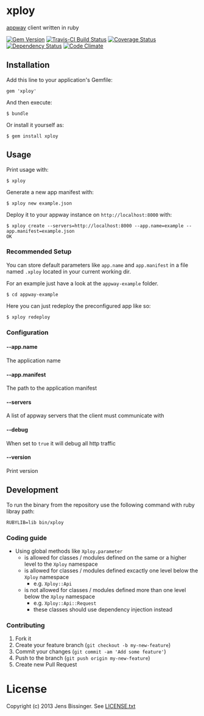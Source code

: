 # xploy

[appway](http://github.com/threez/appway) client written in ruby

[![Gem Version](https://badge.fury.io/rb/xploy.png)](https://rubygems.org/gems/xploy)
[![Travis-CI Build Status](https://secure.travis-ci.org/dpree/xploy.png)](https://travis-ci.org/dpree/xploy)
[![Coverage Status](https://coveralls.io/repos/dpree/xploy/badge.png)](https://coveralls.io/r/dpree/xploy)
[![Dependency Status](https://gemnasium.com/dpree/xploy.png)](https://gemnasium.com/dpree/xploy)
[![Code Climate](https://codeclimate.com/github/dpree/xploy.png)](https://codeclimate.com/github/dpree/xploy)

## Installation

Add this line to your application's Gemfile:

    gem 'xploy'

And then execute:

    $ bundle

Or install it yourself as:

    $ gem install xploy

## Usage

Print usage with:

    $ xploy

Generate a new app manifest with:

    $ xploy new example.json

Deploy it to your appway instance on `http://localhost:8000` with:

    $ xploy create --servers=http://localhost:8000 --app.name=example --app.manifest=example.json
    OK

### Recommended Setup

You can store default parameters like `app.name` and `app.manifest` in a file named `.xploy` located in your current working dir.

For an example just have a look at the `appway-example` folder.

    $ cd appway-example

Here you can just redeploy the preconfigured app like so:

    $ xploy redeploy

### Configuration

#### --app.name

The application name

#### --app.manifest

The path to the application manifest

#### --servers

A list of appway servers that the client must communicate with

#### --debug

When set to `true` it will debug all http traffic

#### --version

Print version

## Development

To run the binary from the repository use the following command with ruby libray path:

    RUBYLIB=lib bin/xploy

### Coding guide

* Using global methods like `Xploy.parameter`
  * is allowed for classes / modules defined on the same or a higher level to the `Xploy` namespace
  * is allowed for classes / modules defined excactly one level below the `Xploy` namespace
    * e.g. `Xploy::Api`
  * is not allowed for classes / modules defined more than one level below the `Xploy` namespace
    * e.g. `Xploy::Api::Request`
    * these classes should use dependency injection instead

### Contributing

1. Fork it
2. Create your feature branch (`git checkout -b my-new-feature`)
3. Commit your changes (`git commit -am 'Add some feature'`)
4. Push to the branch (`git push origin my-new-feature`)
5. Create new Pull Request

# License

Copyright (c) 2013 Jens Bissinger. See [LICENSE.txt](LICENSE.txt)
